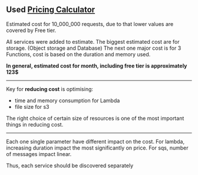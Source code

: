 ## Used [Pricing Calculator](https://calculator.aws/)
Estimated cost for 10_000_000 requests, due to that lower values are covered by Free tier.

All services were added to estimate. 
The biggest estimated cost are for storage. (Object storage and Database)
The next one major cost is for 3 Functions, cost is based on the duration and memory used.

**In general, estimated cost for month, including free tier is approximately 123$** 

---
Key for **reducing cost** is optimising:
- time and memory consumption for Lambda
- file size for s3

The right choice of certain size of resources is one of the most important things in reducing cost.

---
Each one single parameter have different impact on the cost.
For lambda, increasing duration impact the most significantly on price.
For sqs, number of messages impact linear.

Thus, each service should be discovered separately